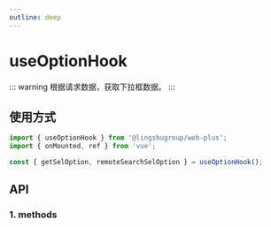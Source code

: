 ```yaml
---
outline: deep
---
```


# useOptionHook

::: warning 根据请求数据，获取下拉框数据。
:::

## 使用方式

```js
import { useOptionHook } from '@lingshugroup/web-plus';
import { onMounted, ref } from 'vue';

const { getSelOption, remoteSearchSelOption } = useOptionHook();
```

## API

### 1. methods

<ApiIntro :tableColumn="tableMethodColumn" :tableData="tableData" />

<script setup>
import { tableMethodColumn } from '../../constant';
import { ref } from 'vue';

const tableData = ref([
  {
    name: 'getSelOption',
    desc: '根据请求数据，获取下拉框数据，参数：1.请求接口方法 2.请求参数 3.全部数组值',
    type: 'Promise',
    value: '{ allOption, options, maps }'
  },
  {
    name: 'remoteSearchSelOption',
    desc: '远程获取下拉框数据，支持搜索，参数：1.请求接口方法 2.请求参数 3.选中id 4.选中值 5.搜索关键字',
    type: 'Promise',
    value: '[]'
  }
])

</script>
